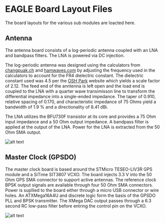 # EAGLE Board Layout Files
The board layouts for the various sub modules are loacted here.

## Antenna
The antenna board consists of a log-periodic antenna coupled with an LNA and bandpass filters.  The LNA is powered via DC injection.

The log-periodic antenna was designed using the calculators from [changpuak.ch](https://www.changpuak.ch/electronics/lpda.php) and [hamwaves.com](https://hamwaves.com/lpda/en/index.html) by adjusting the frequency used in the calculators to account for the FR4 dielectric constant.  The dielectric constant used was 4.5 per the [OSH Park](https://www.oshpark.com/) website which yields a scale factor of 2.12.  The feed end of the anntenna is left open and the load end is coupled to the LNA with a quarter wave transimisson line to transform the differential impedance into a single-ended impedance.  The taper of 0.910, relative spacing of 0.170, and characteristic impedance of 75 Ohms yield a bandwidth of 1.9 % and a directionality of 8.41 dBi.

The LNA utilizes the BFU730F transistor at its core and provides a 75 Ohm input impedance and a 50 Ohm output impedance.  A bandpass filter is applied at the output of the LNA.  Power for the LNA is extracted from the 50 Ohm SMA output.

![alt text][antenna]

## Master Clock (GPSDO)
The master clock board is based around the STMicro TESEO-LIV3R GPS module and a SiTime SIT3807 VCXO.  The board injects 3.3 V into the 50 Ohm GPS SMA connector to support active antennas.  The reference clock BPSK output signals are available through four 50 Ohm SMA connectors.  Power is supllied to the board either through a micro USB connector or wire holes.  An ATXMega16A4U and discrete logic form the basis of the GPSDO PLL and BPSK transmitter.  The XMega DAC output passes through a 6.3 second RC low-pass filter before entring the control pin on the VCXO.

![alt text][clk_master]


[antenna]: https://github.com/rjrouquette/radio_astronomy/raw/master/images/antenna_layout.png "Antenna Layout"
[clk_master]: https://github.com/rjrouquette/radio_astronomy/raw/master/images/master_clock_layout.png "Master Clock Layout"
